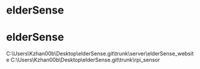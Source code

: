 # elderSense
# elderSense

C:\Users\Kzhan00b\Desktop\elderSense.git\trunk\server\elderSense_website
C:\Users\Kzhan00b\Desktop\elderSense.git\trunk\rpi_sensor